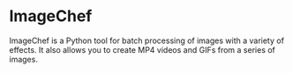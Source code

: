 # ImageChef
ImageChef is a Python tool for batch processing of images with a variety of effects. It also allows you to create MP4 videos and GIFs from a series of images.
